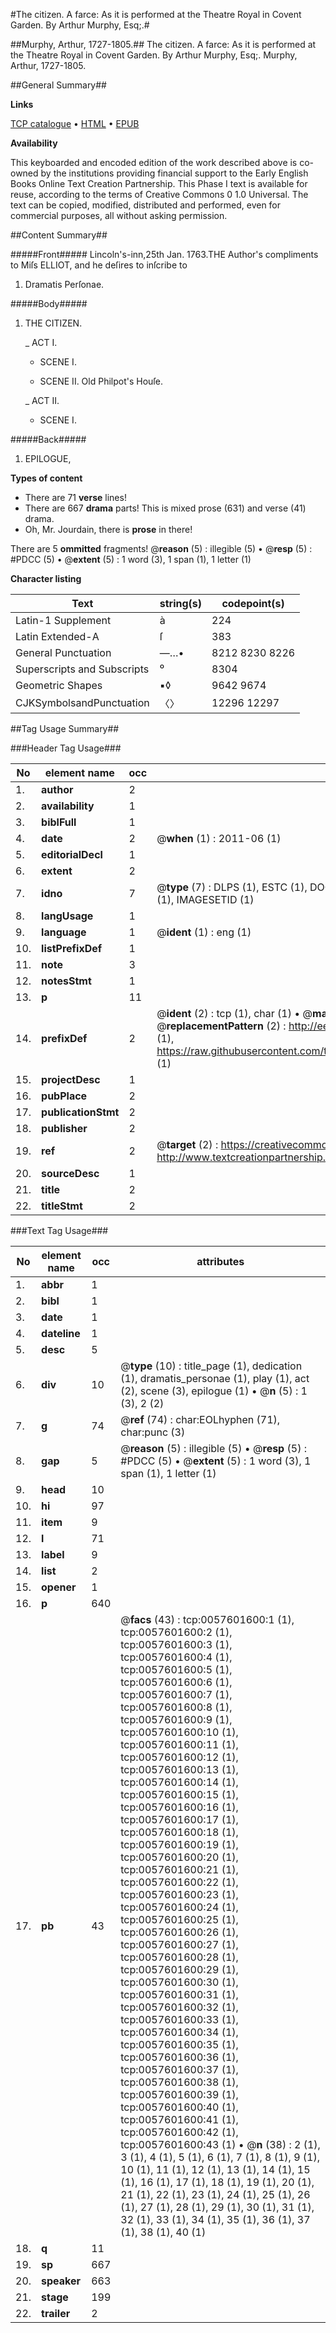 #The citizen. A farce: As it is performed at the Theatre Royal in Covent Garden. By Arthur Murphy, Esq;.#

##Murphy, Arthur, 1727-1805.##
The citizen. A farce: As it is performed at the Theatre Royal in Covent Garden. By Arthur Murphy, Esq;.
Murphy, Arthur, 1727-1805.

##General Summary##

**Links**

[TCP catalogue](http://www.ota.ox.ac.uk/tcp/)  • 
[HTML](http://tei.it.ox.ac.uk/tcp/Texts-HTML/free/004/004800431.html)  • 
[EPUB](http://tei.it.ox.ac.uk/tcp/Texts-EPUB/free/004/004800431.epub)

**Availability**

This keyboarded and encoded edition of the
	       work described above is co-owned by the institutions
	       providing financial support to the Early English Books
	       Online Text Creation Partnership. This Phase I text is
	       available for reuse, according to the terms of Creative
	       Commons 0 1.0 Universal. The text can be copied,
	       modified, distributed and performed, even for
	       commercial purposes, all without asking permission.


##Content Summary##

#####Front#####
Lincoln's-inn,25th Jan. 1763.THE Author's compliments to Miſs ELLIOT, and he deſires to inſcribe to 
1. Dramatis Perſonae.

#####Body#####

1. THE CITIZEN.

    _ ACT I.

      * SCENE I.

      * SCENE II. Old Philpot's Houſe.

    _ ACT II.

      * SCENE I.

#####Back#####

1. EPILOGUE,

**Types of content**

  * There are 71 **verse** lines!
  * There are 667 **drama** parts! This is mixed prose (631) and verse (41) drama.
  * Oh, Mr. Jourdain, there is **prose** in there!

There are 5 **ommitted** fragments! 
 @__reason__ (5) : illegible (5)  •  @__resp__ (5) : #PDCC (5)  •  @__extent__ (5) : 1 word (3), 1 span (1), 1 letter (1)

**Character listing**


|Text|string(s)|codepoint(s)|
|---|---|---|
|Latin-1 Supplement|à|224|
|Latin Extended-A|ſ|383|
|General Punctuation|—…•|8212 8230 8226|
|Superscripts             and Subscripts|⁰|8304|
|Geometric Shapes|▪◊|9642 9674|
|CJKSymbolsandPunctuation|〈〉|12296 12297|

##Tag Usage Summary##

###Header Tag Usage###

|No|element name|occ|attributes|
|---|---|---|---|
|1.|__author__|2||
|2.|__availability__|1||
|3.|__biblFull__|1||
|4.|__date__|2| @__when__ (1) : 2011-06 (1)|
|5.|__editorialDecl__|1||
|6.|__extent__|2||
|7.|__idno__|7| @__type__ (7) : DLPS (1), ESTC (1), DOCNO (1), TCP (1), GALEDOCNO (1), CONTENTSET (1), IMAGESETID (1)|
|8.|__langUsage__|1||
|9.|__language__|1| @__ident__ (1) : eng (1)|
|10.|__listPrefixDef__|1||
|11.|__note__|3||
|12.|__notesStmt__|1||
|13.|__p__|11||
|14.|__prefixDef__|2| @__ident__ (2) : tcp (1), char (1)  •  @__matchPattern__ (2) : ([0-9\-]+):([0-9IVX]+) (1), (.+) (1)  •  @__replacementPattern__ (2) : http://eebo.chadwyck.com/downloadtiff?vid=$1&page=$2 (1), https://raw.githubusercontent.com/textcreationpartnership/Texts/master/tcpchars.xml#$1 (1)|
|15.|__projectDesc__|1||
|16.|__pubPlace__|2||
|17.|__publicationStmt__|2||
|18.|__publisher__|2||
|19.|__ref__|2| @__target__ (2) : https://creativecommons.org/publicdomain/zero/1.0/ (1), http://www.textcreationpartnership.org/docs/. (1)|
|20.|__sourceDesc__|1||
|21.|__title__|2||
|22.|__titleStmt__|2||


###Text Tag Usage###

|No|element name|occ|attributes|
|---|---|---|---|
|1.|__abbr__|1||
|2.|__bibl__|1||
|3.|__date__|1||
|4.|__dateline__|1||
|5.|__desc__|5||
|6.|__div__|10| @__type__ (10) : title_page (1), dedication (1), dramatis_personae (1), play (1), act (2), scene (3), epilogue (1)  •  @__n__ (5) : 1 (3), 2 (2)|
|7.|__g__|74| @__ref__ (74) : char:EOLhyphen (71), char:punc (3)|
|8.|__gap__|5| @__reason__ (5) : illegible (5)  •  @__resp__ (5) : #PDCC (5)  •  @__extent__ (5) : 1 word (3), 1 span (1), 1 letter (1)|
|9.|__head__|10||
|10.|__hi__|97||
|11.|__item__|9||
|12.|__l__|71||
|13.|__label__|9||
|14.|__list__|2||
|15.|__opener__|1||
|16.|__p__|640||
|17.|__pb__|43| @__facs__ (43) : tcp:0057601600:1 (1), tcp:0057601600:2 (1), tcp:0057601600:3 (1), tcp:0057601600:4 (1), tcp:0057601600:5 (1), tcp:0057601600:6 (1), tcp:0057601600:7 (1), tcp:0057601600:8 (1), tcp:0057601600:9 (1), tcp:0057601600:10 (1), tcp:0057601600:11 (1), tcp:0057601600:12 (1), tcp:0057601600:13 (1), tcp:0057601600:14 (1), tcp:0057601600:15 (1), tcp:0057601600:16 (1), tcp:0057601600:17 (1), tcp:0057601600:18 (1), tcp:0057601600:19 (1), tcp:0057601600:20 (1), tcp:0057601600:21 (1), tcp:0057601600:22 (1), tcp:0057601600:23 (1), tcp:0057601600:24 (1), tcp:0057601600:25 (1), tcp:0057601600:26 (1), tcp:0057601600:27 (1), tcp:0057601600:28 (1), tcp:0057601600:29 (1), tcp:0057601600:30 (1), tcp:0057601600:31 (1), tcp:0057601600:32 (1), tcp:0057601600:33 (1), tcp:0057601600:34 (1), tcp:0057601600:35 (1), tcp:0057601600:36 (1), tcp:0057601600:37 (1), tcp:0057601600:38 (1), tcp:0057601600:39 (1), tcp:0057601600:40 (1), tcp:0057601600:41 (1), tcp:0057601600:42 (1), tcp:0057601600:43 (1)  •  @__n__ (38) : 2 (1), 3 (1), 4 (1), 5 (1), 6 (1), 7 (1), 8 (1), 9 (1), 10 (1), 11 (1), 12 (1), 13 (1), 14 (1), 15 (1), 16 (1), 17 (1), 18 (1), 19 (1), 20 (1), 21 (1), 22 (1), 23 (1), 24 (1), 25 (1), 26 (1), 27 (1), 28 (1), 29 (1), 30 (1), 31 (1), 32 (1), 33 (1), 34 (1), 35 (1), 36 (1), 37 (1), 38 (1), 40 (1)|
|18.|__q__|11||
|19.|__sp__|667||
|20.|__speaker__|663||
|21.|__stage__|199||
|22.|__trailer__|2||
